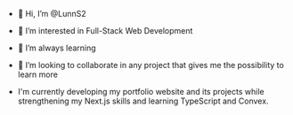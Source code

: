 - 👋 Hi, I’m @LunnS2
- 👀 I’m interested in Full-Stack Web Development
- 🌱 I’m always learning
- 💞️ I’m looking to collaborate in any project that gives me the possibility to learn more

- I'm currently developing my portfolio website and its projects while strengthening my Next.js skills and learning TypeScript and Convex.
